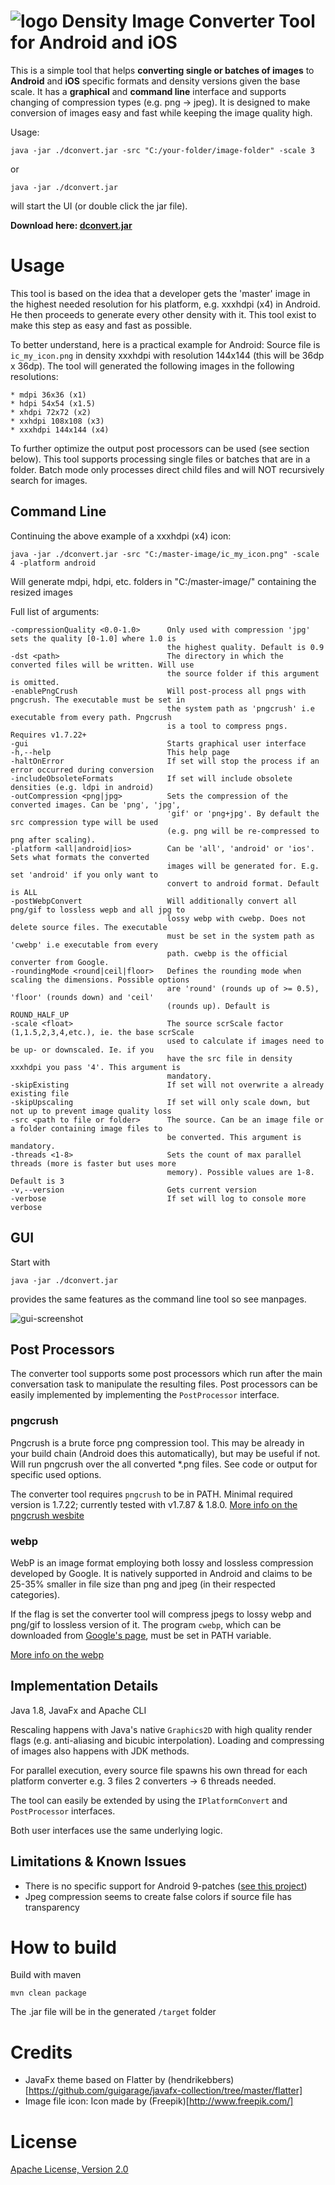 # ![logo](src/main/resources/img/density_converter_icon_36.png) Density Image Converter Tool for Android and iOS

This is a simple tool that helps **converting single or batches of images** to **Android** and **iOS** specific formats and density
versions given the base scale. It has a **graphical** and **command line** interface and supports changing of compression types
(e.g. png -> jpeg). It is designed to make conversion of images easy and fast while keeping the image quality high.

Usage:

```
java -jar ./dconvert.jar -src "C:/your-folder/image-folder" -scale 3
```

or

```
java -jar ./dconvert.jar
```

will start the UI (or double click the jar file).

**Download here: [dconvert.jar](misc/dconvert-0.2-SNAPSHOT.jar)**


# Usage

This tool is based on the idea that a developer gets the 'master' image in the highest needed resolution for his platform,
e.g. xxxhdpi (x4) in Android. He then proceeds to generate every other density with it. This tool exist to make this step as
easy and fast as possible.

To better understand, here is a practical example for Android: Source file is `ic_my_icon.png` in density xxxhdpi with resolution 144x144 (this will be 36dp x 36dp).
The tool will generated the following images in the following resolutions:
```
* mdpi 36x36 (x1)
* hdpi 54x54 (x1.5)
* xhdpi 72x72 (x2)
* xxhdpi 108x108 (x3)
* xxxhdpi 144x144 (x4)
```
To further optimize the output post processors can be used (see section below). This tool supports processing single files
or batches that are in a folder. Batch mode only processes direct child files and will NOT recursively search for images.

## Command Line

Continuing the above example of a xxxhdpi (x4) icon:

```
java -jar ./dconvert.jar -src "C:/master-image/ic_my_icon.png" -scale 4 -platform android
```

Will generate mdpi, hdpi, etc. folders in "C:/master-image/" containing the resized images

Full list of arguments:

    -compressionQuality <0.0-1.0>      Only used with compression 'jpg' sets the quality [0-1.0] where 1.0 is
                                       the highest quality. Default is 0.9
    -dst <path>                        The directory in which the converted files will be written. Will use
                                       the source folder if this argument is omitted.
    -enablePngCrush                    Will post-process all pngs with pngcrush. The executable must be set in
                                       the system path as 'pngcrush' i.e executable from every path. Pngcrush
                                       is a tool to compress pngs. Requires v1.7.22+
    -gui                               Starts graphical user interface
    -h,--help                          This help page
    -haltOnError                       If set will stop the process if an error occurred during conversion
    -includeObsoleteFormats            If set will include obsolete densities (e.g. ldpi in android)
    -outCompression <png|jpg>          Sets the compression of the converted images. Can be 'png', 'jpg',
                                       'gif' or 'png+jpg'. By default the src compression type will be used
                                       (e.g. png will be re-compressed to png after scaling).
    -platform <all|android|ios>        Can be 'all', 'android' or 'ios'. Sets what formats the converted
                                       images will be generated for. E.g. set 'android' if you only want to
                                       convert to android format. Default is ALL
    -postWebpConvert                   Will additionally convert all png/gif to lossless wepb and all jpg to
                                       lossy webp with cwebp. Does not delete source files. The executable
                                       must be set in the system path as 'cwebp' i.e executable from every
                                       path. cwebp is the official converter from Google.
    -roundingMode <round|ceil|floor>   Defines the rounding mode when scaling the dimensions. Possible options
                                       are 'round' (rounds up of >= 0.5), 'floor' (rounds down) and 'ceil'
                                       (rounds up). Default is ROUND_HALF_UP
    -scale <float>                     The source scrScale factor (1,1.5,2,3,4,etc.), ie. the base scrScale
                                       used to calculate if images need to be up- or downscaled. Ie. if you
                                       have the src file in density xxxhdpi you pass '4'. This argument is
                                       mandatory.
    -skipExisting                      If set will not overwrite a already existing file
    -skipUpscaling                     If set will only scale down, but not up to prevent image quality loss
    -src <path to file or folder>      The source. Can be an image file or a folder containing image files to
                                       be converted. This argument is mandatory.
    -threads <1-8>                     Sets the count of max parallel threads (more is faster but uses more
                                       memory). Possible values are 1-8. Default is 3
    -v,--version                       Gets current version
    -verbose                           If set will log to console more verbose

## GUI

Start with

```
java -jar ./dconvert.jar
```

provides the same features as the command line tool so see manpages.

![gui-screenshot](misc/screenshot1.png)

## Post Processors

The converter tool supports some post processors which run after the main conversation task to manipulate the resulting files.
Post processors can be easily implemented by implementing the `PostProcessor` interface.

### pngcrush

Pngcrush is a brute force png compression tool. This may be already in your build chain (Android does this automatically),
but may be useful if not. Will run pngcrush over the all converted *.png files. See code or output for specific used options.

The converter tool requires `pngcrush` to be in PATH. Minimal required version is 1.7.22; currently tested with v1.7.87 & 1.8.0.
[More info on the pngcrush wesbite](http://pmt.sourceforge.net/pngcrush/)

### webp

WebP is an image format employing both lossy and lossless compression developed by Google. It is natively supported in Android
and claims to be 25-35% smaller in file size than png and jpeg (in their respected categories).

If the flag is set the converter tool will compress jpegs to lossy webp and png/gif to lossless version of it. The program
 `cwebp`, which can be downloaded from [Google's page](https://developers.google.com/speed/webp/docs/cwebp), must be set in PATH variable.

[More info on the webp](https://developers.google.com/speed/webp/)

## Implementation Details

Java 1.8, JavaFx and Apache CLI

Rescaling happens with Java's native `Graphics2D` with high quality render flags (e.g. anti-aliasing and bicubic interpolation).
Loading and compressing of images also happens with JDK methods.

For parallel execution, every source file spawns his own thread for each platform converter e.g. 3 files 2 converters -> 6 threads needed.

The tool can easily be extended by using the `IPlatformConvert` and `PostProcessor` interfaces.

Both user interfaces use the same underlying logic.

## Limitations & Known Issues

* There is no specific support for Android 9-patches ([see this project](https://github.com/redwarp/9-Patch-Resizer))
* Jpeg compression seems to create false colors if source file has transparency

# How to build

Build with maven

```
mvn clean package
```

The .jar file will be in the generated `/target` folder

# Credits

* JavaFx theme based on Flatter by (hendrikebbers)[https://github.com/guigarage/javafx-collection/tree/master/flatter]
* Image file icon: Icon made by (Freepik)[http://www.freepik.com/]

# License

[Apache License, Version 2.0](http://www.apache.org/licenses/LICENSE-2.0)